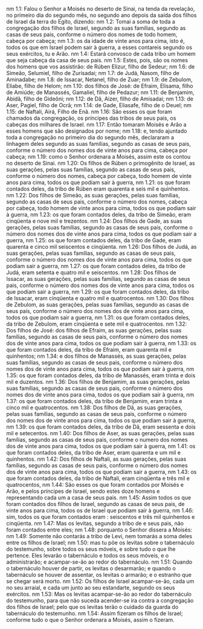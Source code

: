nm 1.1: Falou o Senhor a Moisés no deserto de Sinai, na tenda da revelação, no primeiro dia do segundo mês, no segundo ano depois da saída dos filhos de Israel da terra do Egito, dizendo:
nm 1.2: Tomai a soma de toda a congregação dos filhos de Israel, segundo as suas famílias, segundo as casas de seus pais, conforme o número dos nomes de todo homem, cabeça por cabeça;
nm 1.3: os da idade de vinte anos para cima, isto é, todos os que em Israel podem sair à guerra, a esses contareis segundo os seus exércitos, tu e Arão.
nm 1.4: Estará convosco de cada tribo um homem que seja cabeça da casa de seus pais.
nm 1.5: Estes, pois, são os nomes dos homens que vos assistirão: de Rúben Elizur, filho de Sedeur;
nm 1.6: de Simeão, Selumiel, filho de Zurisadai;
nm 1.7: de Judá, Nasom, filho de Aminadabe;
nm 1.8: de Issacar, Netanel, filho de Zuar;
nm 1.9: de Zebulom, Eliabe, filho de Helom;
nm 1.10: dos filhos de José: de Efraim, Elisama, filho de Amiúde; de Manassés, Gamaliel, filho de Pedazur;
nm 1.11: de Benjamim, Abidã, filho de Gideôni;
nm 1.12: de Dã, Aizer, filho de Amisadai;
nm 1.13: de Aser, Pagiel, filho de Ocrã;
nm 1.14: de Gade, Eliasafe, filho de o Deuel;
nm 1.15: de Naftali, Airá, Filho de Enã.
nm 1.16: São esses os que foram chamados da congregação, os príncipes das tribos de seus pais, os cabeças dos milhares de Israel.
nm 1.17: Então tomaram Moisés e Arão a esses homens que são designados por nome;
nm 1.18: e, tendo ajuntado toda a congregação no primeiro dia do segundo mês, declararam a linhagem deles segundo as suas famílias, segundo as casas de seus pais, conforme o número dos nomes dos de vinte anos para cima, cabeça por cabeça;
nm 1.19: como o Senhor ordenara a Moisés, assim este os contou no deserto de Sinai.
nm 1.20: Os filhos de Rúben o primogênito de Israel, as suas gerações, pelas suas famílias, segundo as casas de seus pais, conforme o número dos nomes, cabeça por cabeça, todo homem de vinte anos para cima, todos os que podiam sair à guerra,
nm 1.21: os que foram contados deles, da tribo de Rúben eram quarenta e seis mil e quinhentos.
nm 1.22: Dos filhos de Simeão, as suas gerações, pelas suas famílias, segundo as casas de seus pais, conforme o número dos nomes, cabeça por cabeça, todo homem de vinte anos para cima, todos os que podiam sair à guerra,
nm 1.23: os que foram contados deles, da tribo de Simeão, eram cinqüenta e nove mil e trezentos.
nm 1.24: Dos filhos de Gade, as suas gerações, pelas suas famílias, segundo as casas de seus pais, conforme o número dos nomes dos de vinte anos para cima, todos os que podiam sair a guerra,
nm 1.25: os que foram contados deles, da tribo de Gade, eram quarenta e cinco mil seiscentos e cinqüenta.
nm 1.26: Dos filhos de Judá, as suas gerações, pelas suas famílias, segundo as casas de seus pais, conforme o número dos nomes dos de vinte anos para cima, todos os que podiam sair a guerra,
nm 1.27: os que foram contados deles, da tribo de Judá, eram setenta e quatro mil e seiscentos.
nm 1.28: Dos filhos de Issacar, as suas gerações, pelas suas famílias, segundo as casas de seus pais, conforme o número dos nomes dos de vinte anos para cima, todos os que podiam sair a guerra,
nm 1.29: os que foram contados deles, da tribo de Issacar, eram cinqüenta e quatro mil e quatrocentos.
nm 1.30: Dos filhos de Zebulom, as suas gerações, pelas suas famílias, segundo as casas de seus pais, conforme o número dos nomes dos de vinte anos para cima, todos os que podiam sair a guerra,
nm 1.31: os que foram contados deles, da tribo de Zebulom, eram cinqüenta e sete mil e quatrocentos.
nm 1.32: Dos filhos de José: dos filhos de Efraim, as suas gerações, pelas suas famílias, segundo as casas de seus pais, conforme o número dos nomes dos de vinte anos para cima, todos os que podiam sair à guerra,
nm 1.33: os que foram contados deles, da tribo de Efraim, eram quarenta mil e quinhentos;
nm 1.34: e dos filhos de Manassés, as suas gerações, pelas suas famílias, segundo as casas de seus pais, conforme o número dos nomes dos de vinte anos para cima, todos os que podiam sair à guerra,
nm 1.35: os que foram contados deles, da tribo de Manassés, eram trinta e dois mil e duzentos.
nm 1.36: Dos filhos de Benjamim, as suas gerações, pelas suas famílias, segundo as casas de seus pais, conforme o número dos nomes dos de vinte anos para cima, todos os que podiam sair à guerra,
nm 1.37: os que foram contados deles, da tribo de Benjamim, eram trinta e cinco mil e quatrocentos.
nm 1.38: Dos filhos de Dã, as suas gerações, pelas suas famílias, segundo as casas de seus pais, conforme o número dos nomes dos de vinte anos para cima, todos os que podiam sair à guerra,
nm 1.39: os que foram contados deles, da tribo de Dã, eram sessenta e dois mil e setecentos.
nm 1.40: Dos filhos de Aser, as suas gerações, pelas suas famílias, segundo as casas de seus pais, conforme o numero dos nomes dos de vinte anos para cima, todos os que podiam sair à guerra,
nm 1.41: os que foram contados deles, da tribo de Aser, eram quarenta e um mil e quinhentos.
nm 1.42: Dos filhos de Naftali, as suas gerações, pelas suas famílias, segundo as casas de seus pais, conforme o número dos nomes dos de vinte anos para cima, todos os que podiam sair a guerra,
nm 1.43: os que foram contados deles, da tribo de Naftali, eram cinqüenta e três mil e quatrocentos,
nm 1.44: São esses os que foram contados por Moisés e Arão, e pelos príncipes de Israel, sendo estes doze homens e representando cada um a casa de seus pais.
nm 1.45: Assim todos os que foram contados dos filhos de Israel, segundo as casas de seus pais, de vinte anos para cima, todos os de Israel que podiam sair à guerra,
nm 1.46: sim, todos os que foram contados eram : seiscentos e três mil quinhentos e cinqüenta.
nm 1.47: Mas os levitas, segundo a tribo de e seus pais, não foram contados entre eles;
nm 1.48: porquanto o Senhor dissera a Moisés:
nm 1.49: Somente não contarás a tribo de Levi, nem tomarás a soma deles entre os filhos de Israel;
nm 1.50: mas tu põe os levitas sobre o tabernáculo do testemunho, sobre todos os seus móveis, e sobre tudo o que lhe pertence. Eles levarão o tabernáculo e todos os seus móveis, e o administrarão; e acampar-se-ão ao redor do tabernáculo.
nm 1.51: Quando o tabernáculo houver de partir, os levitas o desarmarão; e quando o tabernáculo se houver de assentar, os levitas o armarão; e o estranho que se chegar será morto.
nm 1.52: Os filhos de Israel acampar-se-ão, cada um no seu arraial, e cada um junto ao seu estandarte, segundo os seus exércitos.
nm 1.53: Mas os levitas acampar-se-ão ao redor do tabernáculo do testemunho, para que não suceda acender-se ira contra a congregação dos filhos de Israel; pelo que os levitas terão o cuidado da guarda do tabernáculo do testemunho.
nm 1.54: Assim fizeram os filhos de Israel; conforme tudo o que o Senhor ordenara a Moisés, assim o fizeram.
